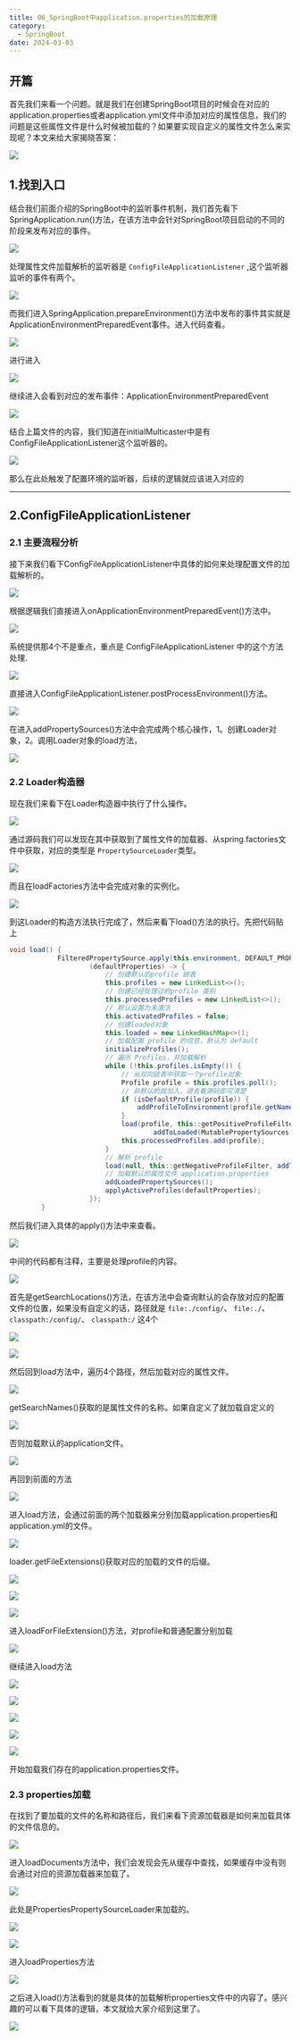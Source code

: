 ```yaml
---
title: 06_SpringBoot中application.properties的加载原理
category:
  - SpringBoot
date: 2024-03-03
---
```


<!-- more -->

## 开篇

首先我们来看一个问题。就是我们在创建SpringBoot项目的时候会在对应的application.properties或者application.yml文件中添加对应的属性信息，我们的问题是这些属性文件是什么时候被加载的？如果要实现自定义的属性文件怎么来实现呢？本文来给大家揭晓答案：

![](https://studyimages.oss-cn-beijing.aliyuncs.com/img/SpringBoot/202403/e7a6f3b14749bb12.png)

## 1.找到入口

结合我们前面介绍的SpringBoot中的监听事件机制，我们首先看下SpringApplication.run()方法，在该方法中会针对SpringBoot项目启动的不同的阶段来发布对应的事件。

![](https://studyimages.oss-cn-beijing.aliyuncs.com/img/SpringBoot/202403/8d0d1999164ba1ce.png)

处理属性文件加载解析的监听器是 `ConfigFileApplicationListener` ,这个监听器监听的事件有两个。

![](https://studyimages.oss-cn-beijing.aliyuncs.com/img/SpringBoot/202403/3fbc1baa725fefb4.png)

而我们进入SpringApplication.prepareEnvironment()方法中发布的事件其实就是ApplicationEnvironmentPreparedEvent事件。进入代码查看。

![](https://studyimages.oss-cn-beijing.aliyuncs.com/img/SpringBoot/202403/b85e63bdd411515b.png)

进行进入

![](https://studyimages.oss-cn-beijing.aliyuncs.com/img/SpringBoot/202403/ea16b650498d0a6c.png)

继续进入会看到对应的发布事件：ApplicationEnvironmentPreparedEvent

![](https://studyimages.oss-cn-beijing.aliyuncs.com/img/SpringBoot/202403/07c3065df02ab318.png)

结合上篇文件的内容，我们知道在initialMulticaster中是有ConfigFileApplicationListener这个监听器的。

![](https://studyimages.oss-cn-beijing.aliyuncs.com/img/SpringBoot/202403/b03ea34423d262ab.png)

那么在此处触发了配置环境的监听器，后续的逻辑就应该进入对应的

---

## 2.ConfigFileApplicationListener

### 2.1 主要流程分析

接下来我们看下ConfigFileApplicationListener中具体的如何来处理配置文件的加载解析的。

![](https://studyimages.oss-cn-beijing.aliyuncs.com/img/SpringBoot/202403/4276af67be2700df.png)

根据逻辑我们直接进入onApplicationEnvironmentPreparedEvent()方法中。

![](https://studyimages.oss-cn-beijing.aliyuncs.com/img/SpringBoot/202403/59d77593b8a7d7a4.png)

系统提供那4个不是重点，重点是 ConfigFileApplicationListener 中的这个方法处理.

![](https://studyimages.oss-cn-beijing.aliyuncs.com/img/SpringBoot/202403/5fc77085080cb6fd.png)

直接进入ConfigFileApplicationListener.postProcessEnvironment()方法。

![](https://studyimages.oss-cn-beijing.aliyuncs.com/img/SpringBoot/202403/2c9b0abca210fb11.png)

在进入addPropertySources()方法中会完成两个核心操作，1。创建Loader对象，2。调用Loader对象的load方法，

![](https://studyimages.oss-cn-beijing.aliyuncs.com/img/SpringBoot/202403/6a090757635ad65c.png)

### 2.2 Loader构造器

现在我们来看下在Loader构造器中执行了什么操作。

![](https://studyimages.oss-cn-beijing.aliyuncs.com/img/SpringBoot/202403/01ed5130a1f2f54c.png)

通过源码我们可以发现在其中获取到了属性文件的加载器、从spring.factories文件中获取，对应的类型是 `PropertySourceLoader`类型。

![](https://studyimages.oss-cn-beijing.aliyuncs.com/img/SpringBoot/202403/e37d834239e1832d.png)

而且在loadFactories方法中会完成对象的实例化。

![](https://studyimages.oss-cn-beijing.aliyuncs.com/img/SpringBoot/202403/f3644a8a1a6c3322.png)

到这Loader的构造方法执行完成了，然后来看下load()方法的执行。先把代码贴上

```java
void load() {
			FilteredPropertySource.apply(this.environment, DEFAULT_PROPERTIES, LOAD_FILTERED_PROPERTY,
					(defaultProperties) -> {
						// 创建默认的profile 链表
						this.profiles = new LinkedList<>();
						// 创建已经处理过的profile 类别
						this.processedProfiles = new LinkedList<>();
						// 默认设置为未激活
						this.activatedProfiles = false;
						// 创建loaded对象
						this.loaded = new LinkedHashMap<>();
						// 加载配置 profile 的信息，默认为 default
						initializeProfiles();
						// 遍历 Profiles，并加载解析
						while (!this.profiles.isEmpty()) {
							// 从双向链表中获取一个profile对象
							Profile profile = this.profiles.poll();
							// 非默认的就加入，进去看源码即可清楚
							if (isDefaultProfile(profile)) {
								addProfileToEnvironment(profile.getName());
							}
							load(profile, this::getPositiveProfileFilter,
									addToLoaded(MutablePropertySources::addLast, false));
							this.processedProfiles.add(profile);
						}
						// 解析 profile
						load(null, this::getNegativeProfileFilter, addToLoaded(MutablePropertySources::addFirst, true));
						// 加载默认的属性文件 application.properties
						addLoadedPropertySources();
						applyActiveProfiles(defaultProperties);
					});
		}
```

然后我们进入具体的apply()方法中来查看。

![](https://studyimages.oss-cn-beijing.aliyuncs.com/img/SpringBoot/202403/35a60344526e8644.png)

中间的代码都有注释，主要是处理profile的内容。

![](https://studyimages.oss-cn-beijing.aliyuncs.com/img/SpringBoot/202403/e701d90bcd7cd894.png)

首先是getSearchLocations()方法，在该方法中会查询默认的会存放对应的配置文件的位置，如果没有自定义的话，路径就是 `file:./config/`、 `file:./`、 `classpath:/config/`、 `classpath:/` 这4个

![](https://studyimages.oss-cn-beijing.aliyuncs.com/img/SpringBoot/202403/b14954128d39f55c.png)

![](https://studyimages.oss-cn-beijing.aliyuncs.com/img/SpringBoot/202403/4ca80a41b5cda4a8.png)

然后回到load方法中，遍历4个路径，然后加载对应的属性文件。

![](https://studyimages.oss-cn-beijing.aliyuncs.com/img/SpringBoot/202403/bae11aa824b9278d.png)

getSearchNames()获取的是属性文件的名称。如果自定义了就加载自定义的

![](https://studyimages.oss-cn-beijing.aliyuncs.com/img/SpringBoot/202403/825b214aa860eac1.png)

否则加载默认的application文件。

![](https://studyimages.oss-cn-beijing.aliyuncs.com/img/SpringBoot/202403/d87a9b66f2a08a86.png)

再回到前面的方法

![](https://studyimages.oss-cn-beijing.aliyuncs.com/img/SpringBoot/202403/d37903996d43a983.png)

进入load方法，会通过前面的两个加载器来分别加载application.properties和application.yml的文件。

![](https://studyimages.oss-cn-beijing.aliyuncs.com/img/SpringBoot/202403/0d00ed9520ac83cb.png)

loader.getFileExtensions()获取对应的加载的文件的后缀。

![](https://studyimages.oss-cn-beijing.aliyuncs.com/img/SpringBoot/202403/6c708c26e0a4a8aa.png)

![](https://studyimages.oss-cn-beijing.aliyuncs.com/img/SpringBoot/202403/e5a2227749ef3221.png)

![](https://studyimages.oss-cn-beijing.aliyuncs.com/img/SpringBoot/202403/6f919b6b568e4a2d.png)

进入loadForFileExtension()方法，对profile和普通配置分别加载

![](https://studyimages.oss-cn-beijing.aliyuncs.com/img/SpringBoot/202403/14087567d11ee6c8.png)

继续进入load方法

![](https://studyimages.oss-cn-beijing.aliyuncs.com/img/SpringBoot/202403/5a961cfc9d424f28.png)

![](https://studyimages.oss-cn-beijing.aliyuncs.com/img/SpringBoot/202403/272e5c58bb591c9b.png)

![](https://studyimages.oss-cn-beijing.aliyuncs.com/img/SpringBoot/202403/0eefd6dbe4e6228f.png)

![](https://studyimages.oss-cn-beijing.aliyuncs.com/img/SpringBoot/202403/d95062dd6d67ffb2.png)

![](https://studyimages.oss-cn-beijing.aliyuncs.com/img/SpringBoot/202403/a82c10f240caa762.png)

开始加载我们存在的application.properties文件。

### 2.3 properties加载

在找到了要加载的文件的名称和路径后，我们来看下资源加载器是如何来加载具体的文件信息的。

![](https://studyimages.oss-cn-beijing.aliyuncs.com/img/SpringBoot/202403/77b1f24242721d8a.png)

进入loadDocuments方法中，我们会发现会先从缓存中查找，如果缓存中没有则会通过对应的资源加载器来加载了。

![](https://studyimages.oss-cn-beijing.aliyuncs.com/img/SpringBoot/202403/3f4064ab2c57acb8.png)

此处是PropertiesPropertySourceLoader来加载的。

![](https://studyimages.oss-cn-beijing.aliyuncs.com/img/SpringBoot/202403/e774eb63f92a3915.png)

![](https://studyimages.oss-cn-beijing.aliyuncs.com/img/SpringBoot/202403/7929b8f18d11c19d.png)

进入loadProperties方法

![](https://studyimages.oss-cn-beijing.aliyuncs.com/img/SpringBoot/202403/ea484f355ea0b0ce.png)

之后进入load()方法看到的就是具体的加载解析properties文件中的内容了。感兴趣的可以看下具体的逻辑，本文就给大家介绍到这里了。

![](https://studyimages.oss-cn-beijing.aliyuncs.com/img/SpringBoot/202403/6401e4fa4c3b173b.png)

